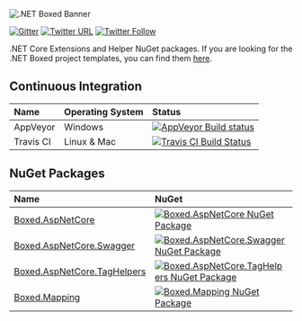 ![.NET Boxed Banner](https://raw.githubusercontent.com/Dotnet-Boxed/Templates/master/Images/Banner.png)

[![Gitter](https://img.shields.io/gitter/room/nwjs/nw.js.svg?maxAge=2592000)](https://gitter.im/Dotnet-Boxed/Lobby?utm_source=share-link&utm_medium=link&utm_campaign=share-link) [![Twitter URL](https://img.shields.io/twitter/url/http/shields.io.svg?style=social)](https://twitter.com/RehanSaeedUK) [![Twitter Follow](https://img.shields.io/twitter/follow/rehansaeeduk.svg?style=social&label=Follow)](https://twitter.com/RehanSaeedUK)
 
.NET Core Extensions and Helper NuGet packages. If you are looking for the .NET Boxed project templates, you can find them [here](https://github.com/Dotnet-Boxed/Templates).
  
## Continuous Integration

| Name      | Operating System | Status |
| :---      | :---             | :---   |
| AppVeyor  | Windows          | [![AppVeyor Build status](https://ci.appveyor.com/api/projects/status/aknwu9sil3dv3im0?svg=true)](https://ci.appveyor.com/project/RehanSaeed/framework) |
| Travis CI | Linux & Mac      | [![Travis CI Build Status](https://img.shields.io/travis/Dotnet-Boxed/Framework.svg?maxAge=3600&label=travis)](https://travis-ci.org/Dotnet-Boxed/Framework) |

## NuGet Packages

| Name  | NuGet | MyGet |
| :---  | :---  | :---  |
| [Boxed.AspNetCore](https://www.nuget.org/packages/Boxed.AspNetCore/)                       | [![Boxed.AspNetCore NuGet Package](https://img.shields.io/nuget/v/Boxed.AspNetCore.svg)](https://www.nuget.org/packages/Boxed.AspNetCore/)                                  | [![Boxed.AspNetCore MyGet Package](https://img.shields.io/myget/dotnet-boxed/v/Boxed.AspNetCore.svg)](http://myget.org/gallery/Boxed.AspNetCore)                                  |
| [Boxed.AspNetCore.Swagger](https://www.nuget.org/packages/Boxed.AspNetCore.Swagger/)       | [![Boxed.AspNetCore.Swagger NuGet Package](https://img.shields.io/nuget/v/Boxed.AspNetCore.Swagger.svg)](https://www.nuget.org/packages/Boxed.AspNetCore.Swagger/)          | [![Boxed.AspNetCore.Swagger MyGet Package](https://img.shields.io/myget/dotnet-boxed/v/Boxed.AspNetCore.Swagger.svg)](http://myget.org/gallery/Boxed.AspNetCore.Swagger)          |
| [Boxed.AspNetCore.TagHelpers](https://www.nuget.org/packages/Boxed.AspNetCore.TagHelpers/) | [![Boxed.AspNetCore.TagHelpers NuGet Package](https://img.shields.io/nuget/v/Boxed.AspNetCore.TagHelpers.svg)](https://www.nuget.org/packages/Boxed.AspNetCore.TagHelpers/) | [![Boxed.AspNetCore.TagHelpers MyGet Package](https://img.shields.io/myget/dotnet-boxed/v/Boxed.AspNetCore.TagHelpers.svg)](http://myget.org/gallery/Boxed.AspNetCore.TagHelpers) |
| [Boxed.Mapping](https://www.nuget.org/packages/Boxed.Mapping/)                             | [![Boxed.Mapping NuGet Package](https://img.shields.io/nuget/v/Boxed.Mapping.svg)](https://www.nuget.org/packages/Boxed.Mapping/)                                           | [![Boxed.Mapping MyGet Package](https://img.shields.io/myget/dotnet-boxed/v/Boxed.Mapping.svg)](http://myget.org/gallery/Boxed.Mapping)                                           |